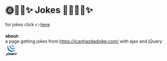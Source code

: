 # ​​🌞​🦋​​🐢​✨ Jokes 🌈​🦄​🦋​​🐢​✨
for jokes click 👉<a href="https://annagraphic.github.io/jokes/">here</a>  

**about:**  
a page getting jokes from https://icanhazdadjoke.com/ with ajax  and jQuery 
<a href="https://jquery.com/" target="_blank" rel="noreferrer"> <img src="https://raw.githubusercontent.com/devicons/devicon/master/icons/jquery/jquery-original-wordmark.svg" alt="jQuerie" width="40" height="40"/> </a>

